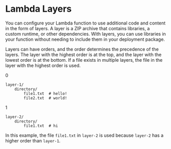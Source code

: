 # Lambda Layers

You can configure your Lambda function to use additional code and content in the form of layers. A layer is a ZIP archive that contains libraries, a custom runtime, or other dependencies. With layers, you can use libraries in your function without needing to include them in your deployment package.

Layers can have orders, and the order determines the precedence of the layers. The layer with the highest order is at the top, and the layer with the lowest order is at the bottom. If a file exists in multiple layers, the file in the layer with the highest order is used.


0
```text
layer-1/
    directory/
        file1.txt  # hello!
        file2.txt  # world!
```

1
```text
layer-2/
    directory/
        file1.txt  # hi
```

In this example, the file `file1.txt` in `layer-2` is used because `layer-2` has a higher order than `layer-1`.